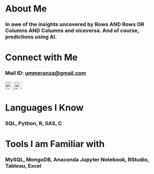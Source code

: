 # About Me
### In awe of the insights uncovered by Rows AND Rows OR Columns AND Columns and viceversa. And of course, predictions using AI.
# Connect with Me
### Mail ID: ummeranza@gmail.com
<!DOCTYPE html>                                                                                                                                                   
<html>
   <head>
   </head>
   <body>
      <a href="https://www.hackerrank.com/ummeranza">
         <img alt="HackerRank" src="https://raw.githubusercontent.com/rahuldkjain/github-profile-readme-generator/master/src/images/icons/Social/hackerrank.svg"
         width=25" height="25">
      </a>
   </body>
</html>
<!DOCTYPE html>                                                                                                                                                   
<html>
   <head>
   </head>
   <body>
      <a href="https://www.sololearn.com/profile/21889938">
         <img alt="Sololearn" src="https://pbs.twimg.com/profile_images/1410707398021550084/MmGTT4dY_400x400.jpg"
         width=25" height="25">
      </a>
   </body>
</html>
                             
# Languages I Know
### SQL, Python, R, SAS, C
# Tools I am Familiar with
### MySQL, MongoDB, Anaconda Jupyter Notebook, RStudio, Tableau, Excel




<!---
AnzaGitHub/AnzaGitHub is a ✨ special ✨ repository because its `README.md` (this file) appears on your GitHub profile.
You can click the Preview link to take a look at your changes.
--->
